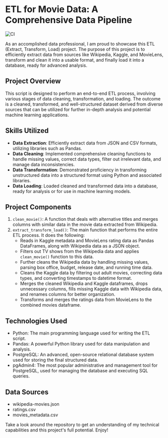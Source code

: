 # ETL for Movie Data: A Comprehensive Data Pipeline

![CI](https://github.com/ksdisch/Movies-ETL/workflows/CI/badge.svg)

As an accomplished data professional, I am proud to showcase this ETL (Extract, Transform, Load) project. The purpose of this project is to efficiently extract data from sources like Wikipedia, Kaggle, and MovieLens, transform and clean it into a usable format, and finally load it into a database, ready for advanced analysis.

## Project Overview

This script is designed to perform an end-to-end ETL process, involving various stages of data cleaning, transformation, and loading. The outcome is a cleaned, transformed, and well-structured dataset derived from diverse sources that can be utilized for further in-depth analysis and potential machine learning applications.

## Skills Utilized

* **Data Extraction**: Efficiently extract data from JSON and CSV formats, utilizing libraries such as Pandas.
* **Data Cleaning**: Implemented comprehensive cleaning functions to handle missing values, correct data types, filter out irrelevant data, and manage data inconsistencies.
* **Data Transformation**: Demonstrated proficiency in transforming unstructured data into a structured format using Python and associated libraries.
* **Data Loading**: Loaded cleaned and transformed data into a database, ready for analysis or for use in machine learning models.

## Project Components

1. `clean_movie()`: A function that deals with alternative titles and merges columns with similar data in the movie data extracted from Wikipedia.
2. `extract_transform_load()`: The main function that performs the entire ETL process. It does the following:
    * Reads in Kaggle metadata and MovieLens rating data as Pandas DataFrames, along with Wikipedia data as a JSON object.
    * Filters out TV shows from the Wikipedia data and applies `clean_movie()` function to this data.
    * Further cleans the Wikipedia data by handling missing values, parsing box office, budget, release date, and running time data.
    * Cleans the Kaggle data by filtering out adult movies, correcting data types, and converting timestamps to datetime format.
    * Merges the cleaned Wikipedia and Kaggle dataframes, drops unnecessary columns, fills missing Kaggle data with Wikipedia data, and renames columns for better organization.
    * Transforms and merges the ratings data from MovieLens to the combined movies dataframe.

## Technologies Used

* Python: The main programming language used for writing the ETL script.
* Pandas: A powerful Python library used for data manipulation and analysis.
* PostgreSQL: An advanced, open-source relational database system used for storing the final structured data.
* pgAdmin4: The most popular administrative and management tool for PostgreSQL, used for managing the database and executing SQL queries.

## Data Sources

* wikipedia-movies.json
* ratings.csv
* movies_metadata.csv

Take a look around the repository to get an understanding of my technical capabilities and this project's full potential. Enjoy!
